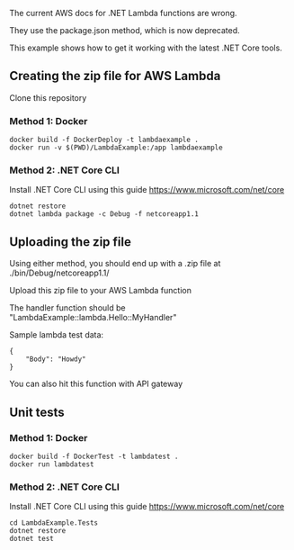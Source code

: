 The current AWS docs for .NET Lambda functions are wrong. 

They use the package.json method, which is now deprecated.

This example shows how to get it working with the latest .NET Core tools.

## Creating the zip file for AWS Lambda

Clone this repository

### Method 1: Docker

```
docker build -f DockerDeploy -t lambdaexample .
docker run -v $(PWD)/LambdaExample:/app lambdaexample
```

### Method 2: .NET Core CLI
Install .NET Core CLI using this guide https://www.microsoft.com/net/core

```
dotnet restore
dotnet lambda package -c Debug -f netcoreapp1.1
```

## Uploading the zip file

Using either method, you should end up with a .zip file at ./bin/Debug/netcoreapp1.1/

Upload this zip file to your AWS Lambda function

The handler function should be "LambdaExample::lambda.Hello::MyHandler"

Sample lambda test data:

```
{
    "Body": "Howdy"
}
```

You can also hit this function with API gateway

## Unit tests

### Method 1: Docker

```
docker build -f DockerTest -t lambdatest .
docker run lambdatest
```

### Method 2: .NET Core CLI
Install .NET Core CLI using this guide https://www.microsoft.com/net/core

```
cd LambdaExample.Tests
dotnet restore
dotnet test
```